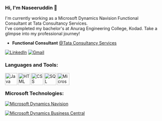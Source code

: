 ### Hi, I'm Naseeruddin 👋  
I'm currently working as a Microsoft Dynamics Navision Functional Consultant at Tata Consultancy Services.  
I've completed my bachelor's at Anurag Engineering College, Kodad. Take a glimpse into my professional journey!  

- **Functional Consultant** [@Tata Consultancy Services](https://www.tcs.com/)  

[![LinkedIn](https://img.shields.io/badge/LinkedIn-Naseeruddin%20Sk-blue?style=for-the-badge&logo=linkedin)](https://www.linkedin.com/in/shaik-naseeruddin-120780244/)  [![Gmail](https://img.shields.io/badge/Gmail-Naseeruddin%20Sk-red?style=for-the-badge&logo=gmail)](mailto:naseeruddin1808@gmail.com)


### Languages and Tools:

<img align="left" alt="Java" width="40px" src="https://cdn.jsdelivr.net/gh/devicons/devicon/icons/java/java-original.svg" />
<img align="left" alt="HTML" width="40px" src="https://cdn.jsdelivr.net/gh/devicons/devicon/icons/html5/html5-original.svg" />
<img align="left" alt="CSS" width="40px" src="https://cdn.jsdelivr.net/gh/devicons/devicon/icons/css3/css3-original.svg" />
<img align="left" alt="SQL" width="40px" src="https://cdn.jsdelivr.net/gh/devicons/devicon/icons/mysql/mysql-original.svg" />
<img align="left" alt="Microsoft Office" width="40px" src="https://cdn.jsdelivr.net/gh/devicons/devicon/icons/windows8/windows8-original.svg" />

<br/><br/>

### **Microsoft Technologies:**

[![Microsoft Dynamics Navision](https://img.shields.io/badge/Microsoft_Dynamics_Navision-0078D4?style=for-the-badge&logo=microsoft&logoColor=white)](https://drive.google.com/file/d/16iqVF53gnlO8HoASPKwesdP9qshmfXg0/view?usp=drive_link)

[![Microsoft Dynamics Business Central](https://img.shields.io/badge/Microsoft_Dynamics_Business_Central-0078D4?style=for-the-badge&logo=microsoft&logoColor=white)](https://drive.google.com/file/d/1ojZDASt_w5g38-jkZGo1_93pTDs1MPX3/view?usp=drive_link)


